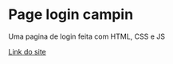 # Page login campin

Uma pagina de login feita com HTML, CSS e JS

[Link do site](https://codepen.io/jppaiao/pen/zYLOMxM)
